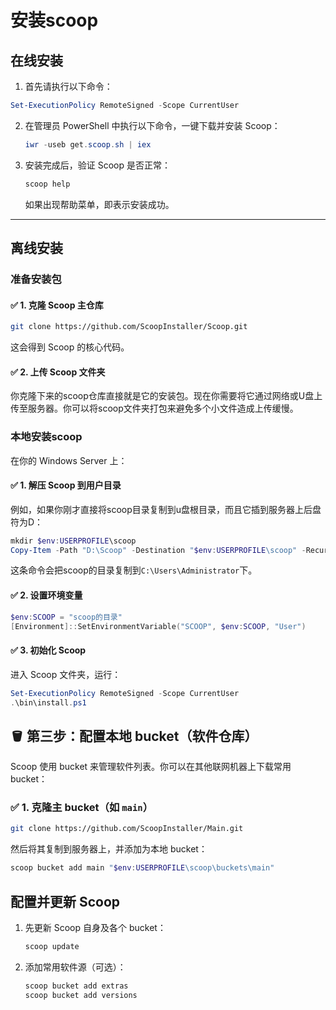 # 安装scoop

## 在线安装

1. 首先请执行以下命令：
```powershell
Set-ExecutionPolicy RemoteSigned -Scope CurrentUser
```

2. 在管理员 PowerShell 中执行以下命令，一键下载并安装 Scoop：  
   ```powershell
   iwr -useb get.scoop.sh | iex
   ```  
3. 安装完成后，验证 Scoop 是否正常：  
   ```powershell
   scoop help
   ```  
   如果出现帮助菜单，即表示安装成功。

---

## 离线安装

### 准备安装包

#### ✅ 1. 克隆 Scoop 主仓库

```bash
git clone https://github.com/ScoopInstaller/Scoop.git
```

这会得到 Scoop 的核心代码。

#### ✅ 2. 上传 Scoop 文件夹

你克隆下来的scoop仓库直接就是它的安装包。现在你需要将它通过网络或U盘上传至服务器。你可以将scoop文件夹打包来避免多个小文件造成上传缓慢。

### 本地安装scoop

在你的 Windows Server 上：

#### ✅ 1. 解压 Scoop 到用户目录

例如，如果你刚才直接将scoop目录复制到u盘根目录，而且它插到服务器上后盘符为D：

```powershell
mkdir $env:USERPROFILE\scoop
Copy-Item -Path "D:\Scoop" -Destination "$env:USERPROFILE\scoop" -Recurse
```

这条命令会把scoop的目录复制到`C:\Users\Administrator`下。

#### ✅ 2. 设置环境变量

```powershell
$env:SCOOP = "scoop的目录"
[Environment]::SetEnvironmentVariable("SCOOP", $env:SCOOP, "User")
```

#### ✅ 3. 初始化 Scoop

进入 Scoop 文件夹，运行：

```powershell
Set-ExecutionPolicy RemoteSigned -Scope CurrentUser
.\bin\install.ps1
```

## 🪣 第三步：配置本地 bucket（软件仓库）

Scoop 使用 bucket 来管理软件列表。你可以在其他联网机器上下载常用 bucket：

### ✅ 1. 克隆主 bucket（如 `main`）

```bash
git clone https://github.com/ScoopInstaller/Main.git
```

然后将其复制到服务器上，并添加为本地 bucket：

```powershell
scoop bucket add main "$env:USERPROFILE\scoop\buckets\main"
```



## 配置并更新 Scoop

1. 先更新 Scoop 自身及各个 bucket：  
   ```powershell
   scoop update
   ```  
2. 添加常用软件源（可选）：  
   ```powershell
   scoop bucket add extras
   scoop bucket add versions
   ```
